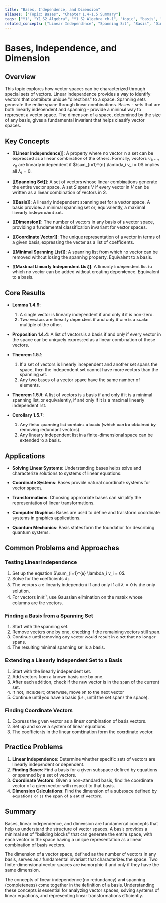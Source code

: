 ```yaml
---
title: "Bases, Independence, and Dimension"
aliases: ["Topic: Bases", "Chapter 1.4-1.5 Summary"]
tags: ["Y1", "Y1_S2_Algebra", "Y1_S2_Algebra_ch-1", "topic", "basis", "linear-independence", "dimension", "spanning-set", "coordinate-vector", "vector-space", "linear-algebra"]
related_concepts: ["Linear Independence", "Spanning Set", "Basis", "Dimension", "Coordinate Vector", "Minimal Spanning List", "Maximal Linearly Independent List", "Vector Space", "Field"]
---
```


# Bases, Independence, and Dimension

## Overview
This topic explores how vector spaces can be characterized through special sets of vectors. Linear independence provides a way to identify vectors that contribute unique "directions" to a space. Spanning sets generate the entire space through linear combinations. Bases - sets that are both linearly independent and spanning - provide a minimal way to represent a vector space. The dimension of a space, determined by the size of any basis, gives a fundamental invariant that helps classify vector spaces.

## Key Concepts
- **[[Linear Independence]]**: A property where no vector in a set can be expressed as a linear combination of the others. Formally, vectors $v_1, \ldots, v_n$ are linearly independent if $\sum_{i=1}^{n} \lambda_i v_i = 0$ implies all $\lambda_i = 0$.

- **[[Spanning Set]]**: A set of vectors whose linear combinations generate the entire vector space. A set $S$ spans $V$ if every vector in $V$ can be written as a linear combination of vectors in $S$.

- **[[Basis]]**: A linearly independent spanning set for a vector space. A basis provides a minimal spanning set or, equivalently, a maximal linearly independent set.

- **[[Dimension]]**: The number of vectors in any basis of a vector space, providing a fundamental classification invariant for vector spaces.

- **[[Coordinate Vector]]**: The unique representation of a vector in terms of a given basis, expressing the vector as a list of coefficients.

- **[[Minimal Spanning List]]**: A spanning list from which no vector can be removed without losing the spanning property. Equivalent to a basis.

- **[[Maximal Linearly Independent List]]**: A linearly independent list to which no vector can be added without creating dependence. Equivalent to a basis.

## Core Results
- **Lemma 1.4.9**: 
  1. A single vector is linearly independent if and only if it is non-zero.
  2. Two vectors are linearly dependent if and only if one is a scalar multiple of the other.

- **Proposition 1.4.4**: A list of vectors is a basis if and only if every vector in the space can be uniquely expressed as a linear combination of these vectors.

- **Theorem 1.5.1**:
  1. If a set of vectors is linearly independent and another set spans the space, then the independent set cannot have more vectors than the spanning set.
  2. Any two bases of a vector space have the same number of elements.

- **Theorem 1.5.5**: A list of vectors is a basis if and only if it is a minimal spanning list, or equivalently, if and only if it is a maximal linearly independent list.

- **Corollary 1.5.7**:
  1. Any finite spanning list contains a basis (which can be obtained by removing redundant vectors).
  2. Any linearly independent list in a finite-dimensional space can be extended to a basis.

## Applications
- **Solving Linear Systems**: Understanding bases helps solve and characterize solutions to systems of linear equations.

- **Coordinate Systems**: Bases provide natural coordinate systems for vector spaces.

- **Transformations**: Choosing appropriate bases can simplify the representation of linear transformations.

- **Computer Graphics**: Bases are used to define and transform coordinate systems in graphics applications.

- **Quantum Mechanics**: Basis states form the foundation for describing quantum systems.

## Common Problems and Approaches
### Testing Linear Independence
1. Set up the equation $\sum_{i=1}^{n} \lambda_i v_i = 0$.
2. Solve for the coefficients $\lambda_i$.
3. The vectors are linearly independent if and only if all $\lambda_i = 0$ is the only solution.
4. For vectors in $\mathbb{R}^n$, use Gaussian elimination on the matrix whose columns are the vectors.

### Finding a Basis from a Spanning Set
1. Start with the spanning set.
2. Remove vectors one by one, checking if the remaining vectors still span.
3. Continue until removing any vector would result in a set that no longer spans.
4. The resulting minimal spanning set is a basis.

### Extending a Linearly Independent Set to a Basis
1. Start with the linearly independent set.
2. Add vectors from a known basis one by one.
3. After each addition, check if the new vector is in the span of the current set.
4. If not, include it; otherwise, move on to the next vector.
5. Continue until you have a basis (i.e., until the set spans the space).

### Finding Coordinate Vectors
1. Express the given vector as a linear combination of basis vectors.
2. Set up and solve a system of linear equations.
3. The coefficients in the linear combination form the coordinate vector.

## Practice Problems
1. **Linear Independence**: Determine whether specific sets of vectors are linearly independent or dependent.
2. **Finding Bases**: Find a basis for a given subspace defined by equations or spanned by a set of vectors.
3. **Coordinate Vectors**: Given a non-standard basis, find the coordinate vector of a given vector with respect to that basis.
4. **Dimension Calculations**: Find the dimension of a subspace defined by equations or as the span of a set of vectors.

## Summary
Bases, linear independence, and dimension are fundamental concepts that help us understand the structure of vector spaces. A basis provides a minimal set of "building blocks" that can generate the entire space, with each vector in the space having a unique representation as a linear combination of basis vectors. 

The dimension of a vector space, defined as the number of vectors in any basis, serves as a fundamental invariant that characterizes the space. Two finite-dimensional vector spaces are isomorphic if and only if they have the same dimension.

The concepts of linear independence (no redundancy) and spanning (completeness) come together in the definition of a basis. Understanding these concepts is essential for analyzing vector spaces, solving systems of linear equations, and representing linear transformations efficiently.
